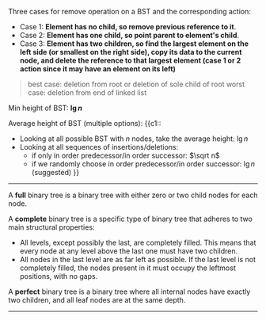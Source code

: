 Three cases for remove operation on a BST and the corresponding action:
* Case 1: **Element has no child, so remove previous reference to it**.
* Case 2: **Element has one child, so point parent to element's child**.
* Case 3: **Element has two children, so find the largest element on the left side (or smallest on the right side), copy its data to the current node, and delete the reference to that largest element (case 1 or 2 action since it may have an element on its left)** 
> best case: deletion from root or deletion of sole child of root
> worst case: deletion from end of linked list

Min height of BST: **$\lg n$**

Average height of BST (multiple options):
{{c1::
- Looking at all possible BST with $n$ nodes, take the average height: $\lg n$
- Looking at all sequences of insertions/deletions:
	- if only in order predecessor/in order successor: $\sqrt n$
	- if we randomly choose in order predecessor/in order successor: $\lg n$ (suggested)
}}

***

A **full** binary tree is a binary tree with either zero or two child nodes for each node.

A **complete** binary tree is a specific type of binary tree that adheres to two main structural properties:
- All levels, except possibly the last, are completely filled. This means that every node at any level above the last one must have two children.
- All nodes in the last level are as far left as possible. If the last level is not completely filled, the nodes present in it must occupy the leftmost positions, with no gaps. 

A **perfect** binary tree is a binary tree where all internal nodes have exactly two children, and all leaf nodes are at the same depth.
***
